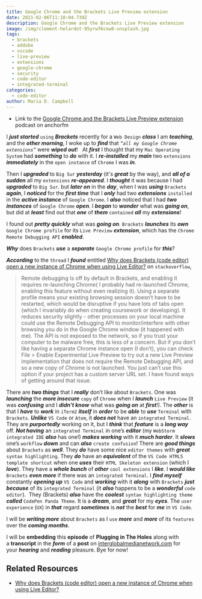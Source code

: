 ```yaml
---
title: Google Chrome and the Brackets Live Preview extension
date: 2021-02-06T11:10:04.739Z
description: Google Chrome and the Brackets Live Preview extension
image: /img/clement-helardot-95yrwf6cnw8-unsplash.jpg
tags:
  - brackets
  - addobe
  - vscode
  - live-preview
  - extensions
  - google-chrome
  - security
  - code-editor
  - integrated-terminal
categories:
  - code-editor
author: Maria D. Campbell
---
```

+ Link to the [Google Chrome and the Brackets Live Preview extension](https://anchor.fm/maria-campbell/episodes/Google-Chrome-and-the-Brackets-Live-Preview-extension-eq12j5) podcast on anchorfm

I ***just started*** `using` ***Brackets*** recently for a `Web Design` ***class*** I am ***teaching***, and the ***other morning***, I woke up to ***find*** that *`“all my Google Chrome extensions”`* were ***wiped out***!   At ***first*** I thought that my `Mac Operating System` had ***something*** to ***do*** with it. I ***re-installed*** my ***main*** two `extensions` ***immediately*** in the `open instance` of `Chrome` I was ***in***.

Then I ***upgraded*** to `Big Sur` ***yesterday*** (it's ***great*** by the way), and ***all of a sudden*** all my `extensions` ***re-appeared***. I ***thought*** it was because I had ***upgraded*** to `Big Sur`. but ***later on*** in the ***day***, when I was ***using*** `Brackets` ***again***, I ***noticed*** for the ***first time*** that I ***only*** had two ***extensions*** `installed` in the ***active instance*** of `Google Chrome`. I ***also*** noticed that I had ***two instances*** of `Google Chrome` ***open***. I ***began*** to ***wonder*** what was ***going on***, but did at ***least*** find out that ***one*** of ***them*** `contained` ***all*** my ***extensions***!

I found out ***pretty quickly*** what was ***going on***. `Brackets` ***launches*** its ***own*** `Google Chrome profile` for its `Live Preview` ***extension***, which has the `Chrome Remote Debugging API` ***enabled***.

***Why*** does `Brackets` ***use*** a ***separate*** `Google Chrome profile` for ***this***?

***According*** to the `thread` I ***found*** entitled [Why does Brackets (code editor) open a new instance of Chrome when using Live Editor?](https://stackoverflow.com/questions/29089422/why-does-brackets-code-editor-open-a-new-instance-of-chrome-when-using-live-ed) on `stackoverflow`,

> Remote debugging Is off by default in Brackets, and enabling it requires re-launching Chrome( I probably had re-launched Chrome, enabling this feature without even realizing it). Using a separate profile means your existing browsing session doesn’t have to be restarted, which would be disruptive if you have lots of tabs open (which I invariably do when creating coursework or developing).
It reduces security slightly - other processes on your local machine could use the Remote Debugging API to monitor/interfere with other browsing you do in the Google Chrome window (it happened with me). The API is not exposed to the network, so if you trust your computer to be malware free, this is less of a concern.
But if you don’t like having a separate Chrome instance open (I don’t), you can check File > Enable Experimental Live Preview to try out a new Live Preview implementation that does not require the Remote Debugging API, and so a new copy of Chrome is not launched. You just can’t use this option if your project has a custom server URL set. I have found ways of getting around that issue.

There are ***two things*** that I ***really*** don’t like about `Brackets`. One was ***launching*** the ***more insecure*** `copy` of `Chrome` when I ***launch*** `Live Preview` (it was ***confusing*** and I ***didn’t know*** what was ***going on*** at ***first***!). The ***other*** is that I ***have*** to ***work*** in `iTerm2` ***itself*** in ***order*** to be ***able*** to ***use*** `Terminal` with `Brackets`. ***Unlike*** `VS Code` or `Atom`, it ***does not*** have an `integrated Terminal`. They are ***purportedly*** working on it, but I ***think*** that ***feature*** is a ***long way*** off. ***Not having*** an `integrated Terminal` in one’s ***editor*** (my `WebStorm integrated IDE` ***also*** has one!) ***makes working*** with it ***much harder***. It ***slows*** one’s `workflow` ***down*** and can ***also*** `create confusion`!
There are ***good things*** about `Brackets` as ***well***. They ***do*** have some nice `editor themes` with ***great*** `syntax highlighting`. They ***do*** have an ***equivalent*** of the `VS Code HTML5 template shortcut` when one ***uses*** their `HTML Skeleton extension` (which I ***love***). They have a ***whole bunch*** of ***other*** `cool extensions` I ***like***. I ***would like*** `Brackets` ***even more*** if there was an `integrated Terminal`. I ***find myself*** constantly ***opening up*** `VS Code` and ***working*** with it ***along*** with `Brackets` ***just because*** of its `integrated Terminal` (it ***also*** happens to be a ***wonderful*** `code editor`).  They (Brackets) ***also*** have the ***coolest*** `syntax highlighting theme` ***called*** `CodePen Panda Theme`. It is a ***dream***, and ***great*** for my ***eyes***. The `user experience` (`UX`) in ***that*** regard ***sometimes*** is ***not*** the ***best*** for ***me*** in `VS Code`.

I will be ***writing more*** about `Brackets` as I `use` ***more*** and ***more*** of its `features` over the ***coming months***.

I will be **embedding** this **episode** of **Plugging in The Holes** along with a **transcript** in the ***form*** of a **post** on [interglobalmedianetwork.com](https://www.interglobalmedianetwork.com/) for your ***hearing*** and ***reading*** pleasure. Bye for now!

## Related Resources

+ [Why does Brackets (code editor) open a new instance of Chrome when using Live Editor?
](https://stackoverflow.com/questions/29089422/why-does-brackets-code-editor-open-a-new-instance-of-chrome-when-using-live-ed#:~:text=1%20Answer&text=The%20Chrome%20profile%20that%20Brackets,it%20requires%20re%2Dlaunching%20Chrome)


